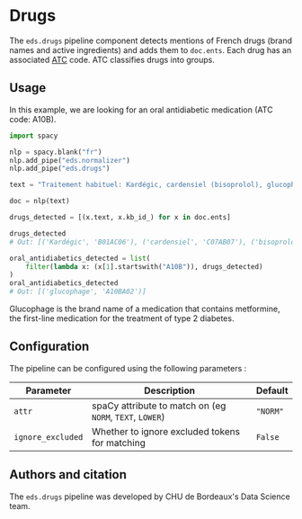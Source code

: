 # Drugs

The `eds.drugs` pipeline component detects mentions of French drugs (brand names and active ingredients) and adds them to `doc.ents`.
Each drug has an associated [ATC](https://en.wikipedia.org/wiki/Anatomical_Therapeutic_Chemical_Classification_System) code.
ATC classifies drugs into groups.

## Usage

In this example, we are looking for an oral antidiabetic medication (ATC code: A10B).

```python
import spacy

nlp = spacy.blank("fr")
nlp.add_pipe("eds.normalizer")
nlp.add_pipe("eds.drugs")

text = "Traitement habituel: Kardégic, cardensiel (bisoprolol), glucophage, lasilix"

doc = nlp(text)

drugs_detected = [(x.text, x.kb_id_) for x in doc.ents]

drugs_detected
# Out: [('Kardégic', 'B01AC06'), ('cardensiel', 'C07AB07'), ('bisoprolol', 'C07AB07'), ('glucophage', 'A10BA02'), ('lasilix', 'C03CA01')]

oral_antidiabetics_detected = list(
    filter(lambda x: (x[1].startswith("A10B")), drugs_detected)
)
oral_antidiabetics_detected
# Out: [('glucophage', 'A10BA02')]
```

Glucophage is the brand name of a medication that contains metformine, the first-line medication for the treatment of type 2 diabetes.

## Configuration

The pipeline can be configured using the following parameters :

| Parameter         | Description                                              | Default   |
| ----------------- | -------------------------------------------------------- | --------- |
| `attr`            | spaCy attribute to match on (eg `NORM`, `TEXT`, `LOWER`) | `"NORM"` |
| `ignore_excluded` | Whether to ignore excluded tokens for matching           | `False`   |

## Authors and citation

The `eds.drugs` pipeline was developed by CHU de Bordeaux's Data Science team.
